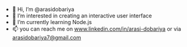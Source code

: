 - 👋 Hi, I’m @arasidobariya
- 👀 I’m interested in creating an interactive user interface
- 🌱 I’m currently learning Node.js
- 📫 you can reach me on www.linkedin.com/in/arasi-dobariya or via arasidobariya7@gmail.com

<!---
arasidobariya/arasidobariya is a ✨ special ✨ repository because its `README.md` (this file) appears on your GitHub profile.
You can click the Preview link to take a look at your changes.
--->
